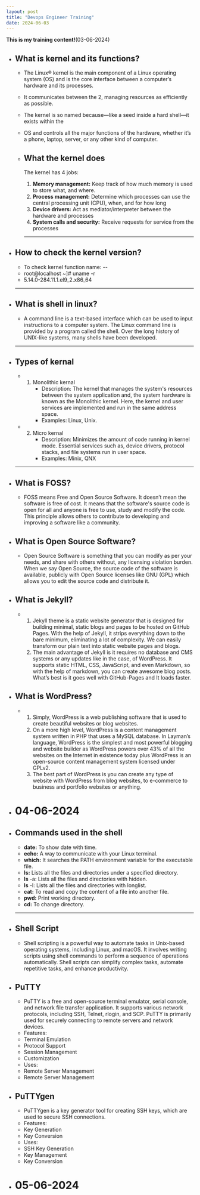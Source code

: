 ```yaml
---
layout: post
title: "Devops Engineer Training"
date: 2024-06-03
---
```


**This is my training content!**(03-06-2024)
- **What is kernel and its functions?**
    ---
     - The Linux® kernel is the main component of a Linux operating system (OS) and is the core interface between a computer’s hardware and 
       its processes.
     - It communicates between the 2, managing resources as efficiently as possible.
     - The kernel is so named because—like a seed inside a hard shell—it exists within the 
     - OS and controls all the major functions of the hardware, whether it’s a phone, laptop, server, or any other kind of computer.

  - **What the kernel does**
    ---
     The kernel has 4 jobs:
     1. **Memory management:** Keep track of how much memory is used to store what, and 
        where.
     2. **Process management:** Determine which processes can use the central processing 
        unit (CPU), when, and for how long
     3. **Device drivers:** Act as mediator/interpreter between the hardware and processes
     4. **System calls and security:** Receive requests for service from the processes
    ---
- **How to check the kernel version?**
   ---
    - To check kernel function name: --
    - root@localhost ~]# uname -r
    - 5.14.0-284.11.1.el9_2.x86_64
   ---
- **What is shell in linux?**
   ---
    -  A command line is a text-based interface which can be used to input instructions to a 
       computer system. 
       The Linux command line is provided by a program called the shell. Over the long history of UNIX-like systems, many shells have been developed.
   ---
- **Types of kernal**
   ---
    - 1. Monolithic kernal
          - Description: The kernel that manages the system's resources between the system application and,
            the system hardware is known as the Monolithic kernel. Here, the kernel and user services are implemented and run in the same address space.
          - Examples: Linux, Unix.
    - 2. Micro kernal
          - Description: Minimizes the amount of code running in kernel mode. Essential services such as,
            device drivers, protocol stacks, and file systems run in user space.
          - Examples: Minix, QNX
   ---
- **What is FOSS?**
   ---
    - FOSS means Free and Open Source Software. It doesn’t mean the software is free of cost. 
      It means that the software's source code is open for all and anyone is free to use, study and modify the code.
      This principle allows others to contribute to developing and improving a software like a community.
- **What is Open Source Software?**
   ---
    - Open Source Software is something that you can modify as per your needs, and share with others without,
      any licensing violation burden. When we say Open Source, the source code of the software is available,
      publicly with Open Source licenses like GNU (GPL) which allows you to edit the source code and distribute it.

- **What is Jekyll?**
   ---
    - 1. Jekyll theme is a static website generator that is designed for building minimal, static blogs and pages
         to be hosted on GitHub Pages. With the help of Jekyll, it strips everything down to the bare minimum, eliminating a lot of complexity. We can easily transform our plain text into static website pages and blogs.
      2. The main advantage of Jekyll is it requires no database and CMS systems or any updates like in the case,
         of WordPress. It supports static HTML, CSS, JavaScript, and even Markdown, so with the help of markdown, you can create awesome blog posts. What’s best is it goes well with GitHub-Pages and It loads faster.

- **What is WordPress?**
  ---
   - 1. Simply, WordPress is a web publishing software that is used to create beautiful websites or blog websites.
     2. On a more high level, WordPress is a content management system written in PHP that uses a MySQL database. 
        In Layman’s language, WordPress is the simplest and most powerful blogging and website builder as WordPress powers over 43% of all the websites on the Internet in existence today plus WordPress is an open-source content management system licensed under GPLv2.
     3. The best part of WordPress is you can create any type of website with WordPress from blog websites,
        to e-commerce to business and portfolio websites or anything.

- # 04-06-2024 #

- **Commands used in the shell**
   ---
    - **date:** To show date with time.
    - **echo:** A way to communicate with your Linux terminal.
    - **which:** It searches the PATH environment variable for the executable file. 
    - **ls:** Lists all the files and directories under a specified directory.
    - **ls** -a: Lists all the files and directories with hidden.
    - **ls** -l: Lists all the files and directories with longlist.
    - **cat:** To read and copy the content of a file into another file. 
    - **pwd:** Print working directory.
    - **cd:** To change directory.
   ---

- **Shell Script**
   ---
    - Shell scripting is a powerful way to automate tasks in Unix-based operating systems, including Linux,
      and macOS. It involves writing scripts using shell commands to perform a sequence of operations automatically. Shell scripts can simplify complex tasks, automate repetitive tasks, and enhance productivity.

- **PuTTY**
   ---
    - PuTTY is a free and open-source terminal emulator, serial console, and network file transfer application. 
      It supports various network protocols, including SSH, Telnet, rlogin, and SCP. PuTTY is primarily used for securely connecting to remote servers and network devices.
   - Features:
    - Terminal Emulation
    - Protocol Support
    - Session Management
    - Customization
   - Uses:
    - Remote Server Management
    - Remote Server Management
- **PuTTYgen**
   ---
    - PuTTYgen is a key generator tool for creating SSH keys, which are used to secure SSH connections.
   - Features:
    - Key Generation
    - Key Conversion
   - Uses:
    - SSH Key Generation
    - Key Management
    - Key Conversion

- # 05-06-2024


